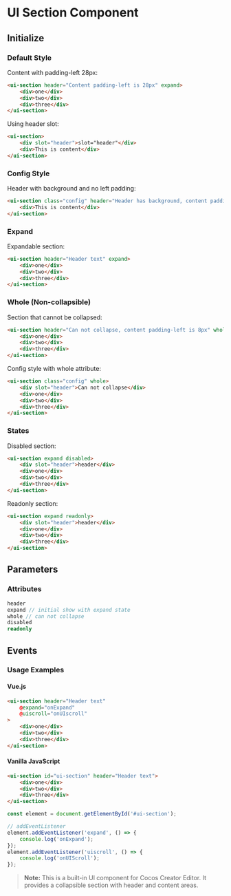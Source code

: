 # UI Section Component

## Initialize

### Default Style

Content with padding-left 28px:
```html
<ui-section header="Content padding-left is 28px" expand>
    <div>one</div>
    <div>two</div>
    <div>three</div>
</ui-section>
```

Using header slot:
```html
<ui-section>
    <div slot="header">slot="header"</div>
    <div>This is content</div>
</ui-section>
```

### Config Style

Header with background and no left padding:
```html
<ui-section class="config" header="Header has background, content padding-left is 0px">
    <div>This is content</div>
</ui-section>
```

### Expand

Expandable section:
```html
<ui-section header="Header text" expand>
    <div>one</div>
    <div>two</div>
    <div>three</div>
</ui-section>
```

### Whole (Non-collapsible)

Section that cannot be collapsed:
```html
<ui-section header="Can not collapse, content padding-left is 8px" whole>
    <div>one</div>
    <div>two</div>
    <div>three</div>
</ui-section>
```

Config style with whole attribute:
```html
<ui-section class="config" whole>
    <div slot="header">Can not collapse</div>
    <div>one</div>
    <div>two</div>
    <div>three</div>
</ui-section>
```

### States

Disabled section:
```html
<ui-section expand disabled>
    <div slot="header">header</div>
    <div>one</div>
    <div>two</div>
    <div>three</div>
</ui-section>
```

Readonly section:
```html
<ui-section expand readonly>
    <div slot="header">header</div>
    <div>one</div>
    <div>two</div>
    <div>three</div>
</ui-section>
```

## Parameters

### Attributes
```typescript
header
expand // initial show with expand state
whole // can not collapse
disabled
readonly
```

## Events

### Usage Examples

#### Vue.js
```html
<ui-section header="Header text"
    @expand="onExpand"
    @uiscroll="onUIscroll"
>
    <div>one</div>
    <div>two</div>
    <div>three</div>
</ui-section>
```

#### Vanilla JavaScript
```html
<ui-section id="ui-section" header="Header text">
    <div>one</div>
    <div>two</div>
    <div>three</div>
</ui-section>
```

```javascript
const element = document.getElementById('#ui-section');

// addEventListener
element.addEventListener('expand', () => {
    console.log('onExpand');
});
element.addEventListener('uiscroll', () => {
    console.log('onUIScroll');
});
```

> **Note:** This is a built-in UI component for Cocos Creator Editor. It provides a collapsible section with header and content areas. 